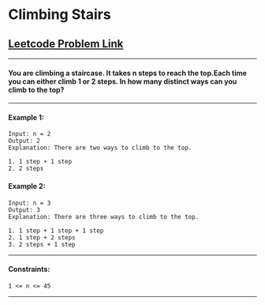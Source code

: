 # Climbing Stairs

## [Leetcode Problem Link](https://leetcode.com/problems/climbing-stairs/)

<hr>

#### You are climbing a staircase. It takes n steps to reach the top.Each time you can either climb 1 or 2 steps. In how many distinct ways can you climb to the top?

<hr>

#### Example 1:

```
Input: n = 2
Output: 2
Explanation: There are two ways to climb to the top.

1. 1 step + 1 step
2. 2 steps
```

#### Example 2:

```
Input: n = 3
Output: 3
Explanation: There are three ways to climb to the top.

1. 1 step + 1 step + 1 step
2. 1 step + 2 steps
3. 2 steps + 1 step
```

<hr>

#### Constraints:

```
1 <= n <= 45
```

<hr>
